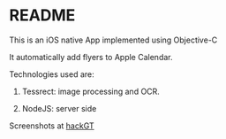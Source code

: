 # README

This is an iOS native App implemented using Objective-C

It automatically add flyers to Apple Calendar.

Technologies used are:

1. Tessrect: image processing and OCR.

2. NodeJS: server side

Screenshots at [hackGT](http://hackgt2014.challengepost.com/submissions/27229-flyswatter)

